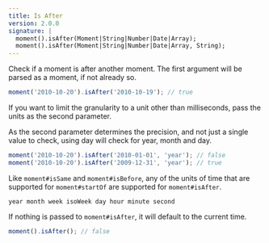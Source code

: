 ```yaml
---
title: Is After
version: 2.0.0
signature: |
  moment().isAfter(Moment|String|Number|Date|Array);
  moment().isAfter(Moment|String|Number|Date|Array, String);
---
```



Check if a moment is after another moment. The first argument will be parsed as a moment, if not already so.

```javascript
moment('2010-10-20').isAfter('2010-10-19'); // true
```

If you want to limit the granularity to a unit other than milliseconds, pass the units as the second parameter.

As the second parameter determines the precision, and not just a single value to check, using day will check for year, month and day.

```javascript
moment('2010-10-20').isAfter('2010-01-01', 'year'); // false
moment('2010-10-20').isAfter('2009-12-31', 'year'); // true
```

Like `moment#isSame` and `moment#isBefore`, any of the units of time that are supported for `moment#startOf` are supported for `moment#isAfter`.

```
year month week isoWeek day hour minute second
```

If nothing is passed to `moment#isAfter`, it will default to the current time.

```javascript
moment().isAfter(); // false
```
